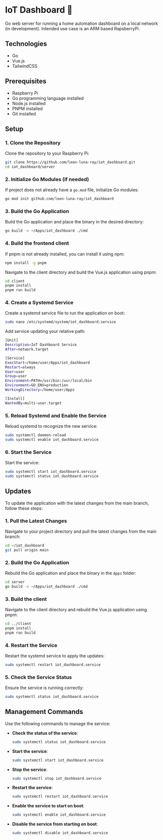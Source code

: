 # IoT Dashboard 🚧
Go web server for running a home automation dashboard on a local network (in development).
Intended use case is an ARM based RapsberryPi.

## Technologies
- Go
- Vue.js
- TailwindCSS

## Prerequisites

- Raspberry Pi
- Go programming language installed
- Node.js installed
- PNPM installed
- Git installed

## Setup

### 1. Clone the Repository

Clone the repository to your Raspberry Pi:

```sh
git clone https://github.com/leon-luna-ray/iot_dashboard.git
cd iot_dashboard/server
```

### 2. Initialize Go Modules (if needed)

If project does not already have a `go.mod` file, initialize Go modules:

```sh
go mod init github.com/leon-luna-ray/iot_dashboard
```

### 3. Build the Go Application

Build the Go application and place the binary in the desired directory:

```sh
go build -o ~/Apps/iot_dashboard ./cmd
```

### 4. Build the frontend client
If pnpm is not already installed, you can install it using npm:

```sh
npm install -g pnpm
```

Navigate to the client directory and build the Vue.js application using pnpm:

```sh
cd client
pnpm install
pnpm run build
```

### 4. Create a Systemd Service

Create a systemd service file to run the application on boot:

```sh
sudo nano /etc/systemd/system/iot_dashboard.service
```

Add service updating your relative path:

```sh
[Unit]
Description=IoT Dashboard Service
After=network.target

[Service]
ExecStart=/home/user/Apps/iot_dashboard
Restart=always
User=user
Group=user
Environment=PATH=/usr/bin:/usr/local/bin
Environment=GO_ENV=production
WorkingDirectory=/home/user/Apps

[Install]
WantedBy=multi-user.target
```

### 5. Reload Systemd and Enable the Service

Reload systemd to recognize the new service:

```sh
sudo systemctl daemon-reload
sudo systemctl enable iot_dashboard.service
```

### 6. Start the Service

Start the service:

```sh
sudo systemctl start iot_dashboard.service
sudo systemctl status iot_dashboard.service
```


## Updates

To update the application with the latest changes from the main branch, follow these steps:

### 1. Pull the Latest Changes

Navigate to your project directory and pull the latest changes from the main branch:

```sh
cd ~/iot_dashboard
git pull origin main
```

### 2. Build the Go Application

Rebuild the Go application and place the binary in the `Apps` folder:

```sh
cd server
go build -o ~/Apps/iot_dashboard ./cmd
```

### 3. Build the client

Navigate to the client directory and rebuild the Vue.js application using pnpm:

```sh
cd ../client
pnpm install
pnpm run build
```

### 4. Restart the Service

Restart the systemd service to apply the updates:

```sh
sudo systemctl restart iot_dashboard.service
```

### 5. Check the Service Status

Ensure the service is running correctly:

```sh
sudo systemctl status iot_dashboard.service
```

## Management Commands

Use the following commands to manage the service:

- **Check the status of the service**:
  ```sh
  sudo systemctl status iot_dashboard.service
  ```
- **Start the service**:
  ```sh
  sudo systemctl start iot_dashboard.service
  ```

- **Stop the service**:
  ```sh
  sudo systemctl stop iot_dashboard.service
  ```
- **Restart the service**:
  ```sh
  sudo systemctl restart iot_dashboard.service
  ```

- **Enable the service to start on boot**:
  ```sh
  sudo systemctl enable iot_dashboard.service
  ```

- **Disable the service from starting on boot**:
    ```sh
    sudo systemctl disable iot_dashboard.service
    ```
